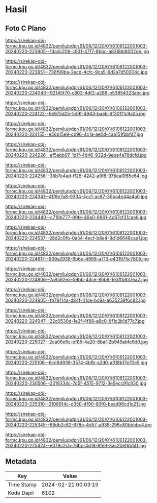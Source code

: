 # Hasil

## Foto C Plano

https://sirekap-obj-formc.kpu.go.id/4832/pemilu/pdpr/61/06/12/20/01/6106122001003-20240220-223905--1dadc208-c931-47f7-8bbc-a836bb8002de.jpg

https://sirekap-obj-formc.kpu.go.id/4832/pemilu/pdpr/61/06/12/20/01/6106122001003-20240220-223951--736f99ba-2ecd-4cfc-9ca5-6d2a7d50204c.jpg

https://sirekap-obj-formc.kpu.go.id/4832/pemilu/pdpr/61/06/12/20/01/6106122001003-20240220-224043--92145f70-c803-4df2-a286-b53954323abc.jpg

https://sirekap-obj-formc.kpu.go.id/4832/pemilu/pdpr/61/06/12/20/01/6106122001003-20240220-224122--6e975d25-5d9f-4943-baeb-6f301f1c9a25.jpg

https://sirekap-obj-formc.kpu.go.id/4832/pemilu/pdpr/61/06/12/20/01/6106122001003-20240220-224155--e56b15e9-cb96-4c1a-ae0d-4aa151fbbfd7.jpg

https://sirekap-obj-formc.kpu.go.id/4832/pemilu/pdpr/61/06/12/20/01/6106122001003-20240220-224226--ef5ebb07-1d1f-4d46-932d-9eba4a78dcfd.jpg

https://sirekap-obj-formc.kpu.go.id/4832/pemilu/pdpr/61/06/12/20/01/6106122001003-20240220-224256--38b7e4ad-ff26-4242-a9f8-976ea0f65e64.jpg

https://sirekap-obj-formc.kpu.go.id/4832/pemilu/pdpr/61/06/12/20/01/6106122001003-20240220-224341--4ff8e7a8-0334-4cc1-ac87-39ba4e44a4a0.jpg

https://sirekap-obj-formc.kpu.go.id/4832/pemilu/pdpr/61/06/12/20/01/6106122001003-20240220-224440--c719b777-99fe-49a0-8861-4c67cf31cae8.jpg

https://sirekap-obj-formc.kpu.go.id/4832/pemilu/pdpr/61/06/12/20/01/6106122001003-20240220-224537--28d2c0fb-0a54-4ecf-b8e4-9d1d6648cae1.jpg

https://sirekap-obj-formc.kpu.go.id/4832/pemilu/pdpr/61/06/12/20/01/6106122001003-20240220-224617--909a2938-9b6e-4999-a713-e431975c7805.jpg

https://sirekap-obj-formc.kpu.go.id/4832/pemilu/pdpr/61/06/12/20/01/6106122001003-20240220-224806--7a8592e5-59bb-43ce-8bb8-1e3ffb937ea2.jpg

https://sirekap-obj-formc.kpu.go.id/4832/pemilu/pdpr/61/06/12/20/01/6106122001003-20240220-224905--fb79114a-d84f-41ce-bc9a-a635239f6c82.jpg

https://sirekap-obj-formc.kpu.go.id/4832/pemilu/pdpr/61/06/12/20/01/6106122001003-20240220-224947--22c0530d-1e3f-4f88-a8c0-6f1c2b1d77c7.jpg

https://sirekap-obj-formc.kpu.go.id/4832/pemilu/pdpr/61/06/12/20/01/6106122001003-20240220-225027--2ca06e6c-ef85-4a20-8baf-2b949abfe9d0.jpg

https://sirekap-obj-formc.kpu.go.id/4832/pemilu/pdpr/61/06/12/20/01/6106122001003-20240220-225106--6ce84939-3574-4bfb-a2d0-a018b17e70e5.jpg

https://sirekap-obj-formc.kpu.go.id/4832/pemilu/pdpr/61/06/12/20/01/6106122001003-20240220-230506--2319334c-7d5f-4515-9712-3e5ecc91c830.jpg

https://sirekap-obj-formc.kpu.go.id/4832/pemilu/pdpr/61/06/12/20/01/6106122001003-20240220-225310--2108914c-d350-4f90-83f0-bead98cd1a21.jpg

https://sirekap-obj-formc.kpu.go.id/4832/pemilu/pdpr/61/06/12/20/01/6106122001003-20240220-225345--69db2c82-678e-4d57-a938-296c80bbbbc4.jpg

https://sirekap-obj-formc.kpu.go.id/4832/pemilu/pdpr/61/06/12/20/01/6106122001003-20240220-225424--e078c2cb-76bc-4d18-8fe9-3ac20ef6b14f.jpg


## Metadata

| Key        | Value               |
| ---------- | ------------------- |
| Time Stamp | 2024-02-21 00:03:19 |
| Kode Dapil | 6102                |



